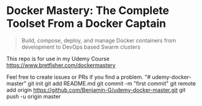 # Docker Mastery: The Complete Toolset From a Docker Captain

> Build, compose, deploy, and manage Docker containers from development to DevOps based Swarm clusters

This repo is for use in my Udemy Course https://www.bretfisher.com/dockermastery

Feel free to create issues or PRs if you find a problem.
"# udemy-docker-master"  git init git add README.md git commit -m "first commit" git remote add origin https://github.com/Benjamin-G/udemy-docker-master.git git push -u origin master
